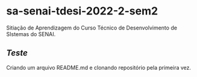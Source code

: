 # sa-senai-tdesi-2022-2-sem2
Sitiação de Aprendizagem do Curso Técnico de Desenvolvimento de SIstemas do SENAI. 

## *Teste*
Criando um arquivo README.md e clonando repositório pela primeira vez.
